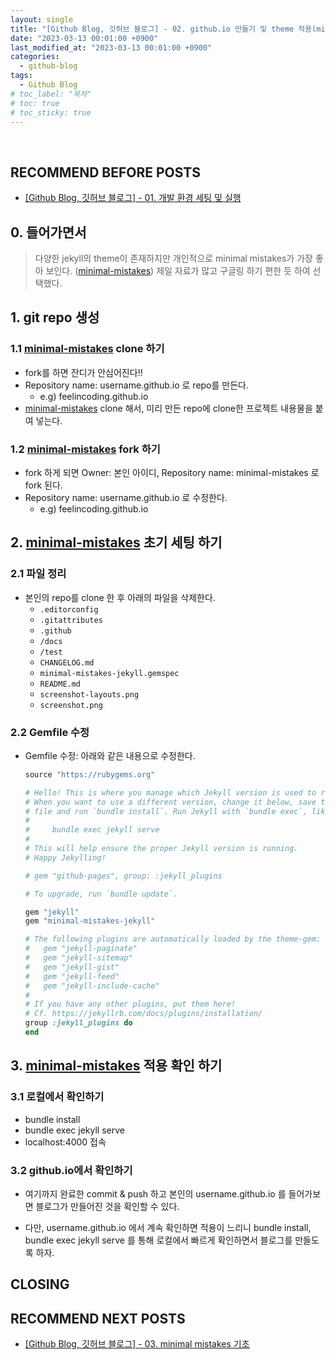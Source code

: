 ```yaml
---
layout: single
title: "[Github Blog, 깃허브 블로그] - 02. github.io 만들기 및 theme 적용(minimal mistakes)"
date: "2023-03-13 00:01:00 +0900"
last_modified_at: "2023-03-13 00:01:00 +0900"
categories:
  - github-blog
tags:
  - Github Blog
# toc_label: "목차"
# toc: true
# toc_sticky: true
---
```


<br/>

## RECOMMEND BEFORE POSTS

- [[Github Blog, 깃허브 블로그] - 01. 개발 환경 세팅 및 실행][github-blog-01]

## 0. 들어가면서

> 다양한 jekyll의 theme이 존재하지만 개인적으로 minimal mistakes가 가장 좋아 보인다. ([minimal-mistakes][minimal-mistakes-url])
> 제일 자료가 많고 구글링 하기 편한 듯 하여 선택했다.

## 1. git repo 생성

### 1.1 [minimal-mistakes][minimal-mistakes-url] clone 하기

- fork를 하면 잔디가 안심어진다!!
- Repository name: username.github.io 로 repo를 만든다.
  - e.g) feelincoding.github.io
- [minimal-mistakes][minimal-mistakes-url] clone 해서, 미리 만든 repo에 clone한 프로젝트 내용물을 붙여 넣는다.

### 1.2 [minimal-mistakes][minimal-mistakes-url] fork 하기

- fork 하게 되면 Owner: 본인 아이디, Repository name: minimal-mistakes 로 fork 된다.
- Repository name: username.github.io 로 수정한다.
  - e.g) feelincoding.github.io

## 2. [minimal-mistakes][minimal-mistakes-url] 초기 세팅 하기

### 2.1 파일 정리

- 본인의 repo를 clone 한 후 아래의 파일을 삭제한다.
  - `.editorconfig`
  - `.gitattributes`
  - `.github`
  - `/docs`
  - `/test`
  - `CHANGELOG.md`
  - `minimal-mistakes-jekyll.gemspec`
  - `README.md`
  - `screenshot-layouts.png`
  - `screenshot.png`

### 2.2 Gemfile 수정

- Gemfile 수정: 아래와 같은 내용으로 수정한다.

  ```ruby
  source "https://rubygems.org"

  # Hello! This is where you manage which Jekyll version is used to run.
  # When you want to use a different version, change it below, save the
  # file and run `bundle install`. Run Jekyll with `bundle exec`, like so:
  #
  #     bundle exec jekyll serve
  #
  # This will help ensure the proper Jekyll version is running.
  # Happy Jekylling!

  # gem "github-pages", group: :jekyll_plugins

  # To upgrade, run `bundle update`.

  gem "jekyll"
  gem "minimal-mistakes-jekyll"

  # The following plugins are automatically loaded by the theme-gem:
  #   gem "jekyll-paginate"
  #   gem "jekyll-sitemap"
  #   gem "jekyll-gist"
  #   gem "jekyll-feed"
  #   gem "jekyll-include-cache"
  #
  # If you have any other plugins, put them here!
  # Cf. https://jekyllrb.com/docs/plugins/installation/
  group :jekyll_plugins do
  end
  ```

## 3. [minimal-mistakes][minimal-mistakes-url] 적용 확인 하기

### 3.1 로컬에서 확인하기

- bundle install
- bundle exec jekyll serve
- localhost:4000 접속

### 3.2 github.io에서 확인하기

- 여기까지 완료한 commit & push 하고 본인의 username.github.io 를 들어가보면 블로그가 만들어진 것을 확인할 수 있다.

- 다만, username.github.io 에서 계속 확인하면 적용이 느리니 bundle install, bundle exec jekyll serve 를 통해 로컬에서 빠르게 확인하면서 블로그를 만들도록 하자.

## CLOSING

## RECOMMEND NEXT POSTS

- [[Github Blog, 깃허브 블로그] - 03. minimal mistakes 기초][github-blog-03]

[minimal-mistakes-url]: https://mmistakes.github.io/minimal-mistakes/docs/quick-start-guide/
[github-blog-01]: https://feelincoding.github.io/github-blog/github-blog-01-setting/
[github-blog-03]: https://feelincoding.github.io/github-blog/github-blog-03-minimal-mistakes-basic/

